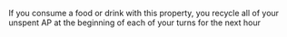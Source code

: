 If you consume a food or drink with this property, you recycle all of your unspent AP at the beginning of each of your turns for the next hour